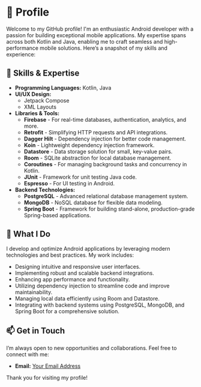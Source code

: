 # 🚀 Profile

Welcome to my GitHub profile! I'm an enthusiastic Android developer with a passion for building exceptional mobile applications. My expertise spans across both Kotlin and Java, enabling me to craft seamless and high-performance mobile solutions. Here’s a snapshot of my skills and experience:

## 🌟 Skills & Expertise

- **Programming Languages:** Kotlin, Java
- **UI/UX Design:**
  - Jetpack Compose
  - XML Layouts
- **Libraries & Tools:**
  - **Firebase** - For real-time databases, authentication, analytics, and more.
  - **Retrofit** - Simplifying HTTP requests and API integrations.
  - **Dagger Hilt** - Dependency injection for better code management.
  - **Koin** - Lightweight dependency injection framework.
  - **Datastore** - Data storage solution for small, key-value pairs.
  - **Room** - SQLite abstraction for local database management.
  - **Coroutines** - For managing background tasks and concurrency in Kotlin.
  - **JUnit** - Framework for unit testing Java code.
  - **Espresso** - For UI testing in Android.
- **Backend Technologies:**
  - **PostgreSQL** - Advanced relational database management system.
  - **MongoDB** - NoSQL database for flexible data modeling.
  - **Spring Boot** - Framework for building stand-alone, production-grade Spring-based applications.

## 🔧 What I Do

I develop and optimize Android applications by leveraging modern technologies and best practices. My work includes:

- Designing intuitive and responsive user interfaces.
- Implementing robust and scalable backend integrations.
- Enhancing app performance and functionality.
- Utilizing dependency injection to streamline code and improve maintainability.
- Managing local data efficiently using Room and Datastore.
- Integrating with backend systems using PostgreSQL, MongoDB, and Spring Boot for a comprehensive solution.

<!--## 🌐 Projects

Check out some of my notable projects:

- **[Project Name]** - Brief description of the project and the technologies used.
- **[Project Name]** - Brief description of the project and the technologies used.
- **[Project Name]** - Brief description of the project and the technologies used.

Feel free to explore my repositories to see detailed implementations and contributions! -->

## 📫 Get in Touch

I’m always open to new opportunities and collaborations. Feel free to connect with me:

- **Email:** [Your Email Address](mailto:amandeep@cybercomcreation.com)

Thank you for visiting my profile!

